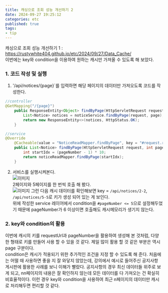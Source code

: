 ```yaml
---
title: 캐싱으로 조회 성능 개선하기 2  
date: 2024-09-27 19:25:12
categories: etc    
published: true 
tags:
- tip    
---
```


캐싱으로 조회 성능 개선하기 1 : https://rustywhite404.github.io/etc/2024/09/27/Data_Cache/  
이번에는 key와 condition을 이용하여 원하는 캐시만 가져올 수 있도록 해 보았다.


### 1. 코드 작성 및 실행       

1. '/api/notices/{page}`를 입력하면 해당 페이지의 데이터만 가져오도록 코드를 작성한다. 

```java 
//controller 
@GetMapping("/{page}")
    public ResponseEntity<Object> findByPage(HttpServletRequest request, @PathVariable("page") Integer page) {
        List<Notice> notices = noticeService.findByPage(request, page);
        return new ResponseEntity<>(notices, HttpStatus.OK);
    }

```   
```java 
//service 
@Override
    @Cacheable(value = "NoticeReadMapper.findByPage", key = "#request.requestURI + '-' + #pageNumber", condition = "#pageNumber <= 5")
    public List<Notice> findByPage(HttpServletRequest request, int pageNumber) {
        int startIdx = (pageNumber - 1) * 10;
        return noticeReadMapper.findByPage(startIdx);
    }
```
  
2. 서비스를 실행시켜본다.  
![이미지](https://i.imgur.com/Wp2ifTr.png)  
2페이지와 5페이지를 한 번씩 호출 해 봤다.   
![이미지](https://i.imgur.com/ukGww36.png) 
그런 다음 캐시 데이터를 확인해보면 key = `/api/notices/2-2`, `/api/notices/5-5`로 키가 생성 되어 있는 게 보인다.  
위에 작성한 service 레이어에서 condition을 `#pageNumber <= 5`으로 설정해두었기 때문에 pageNumber가 6 이상이면 호출해도 캐시메모리가 생기지 않는다.     

### 2. key와 condition의 활용    
이번에 캐시의 키를 requestUrl과 pageNumber을 활용하여 생성해 본 것처럼, 다양한 형태로 키를 만들어 사용 할 수 있을 것 같다. 제일 많이 활용 할 것 같은 부분은 역시 page 구분이다.  
condition은 캐시가 적용되기 위한 추가적인 조건을 지정 할 수 있도록 해 준다. 처음에는 어떨 때 사용하면 좋을 지 잘 와닿지 않았는데, 강의에서 예시로 들어주신 공지사항 게시판에 활용한 사례를 보니 이해가 빨랐다. 공지사항의 경우 최신 데이터들 위주로 보게 되고, nn페이지의 내용은 잘 확인하지 않는데 모든 데이터를 다 가져오는 건 확실히 비효율적이다. 이런 경우 key와 condition을 사용하여 최근 n페이지의 데이터만 캐시로 처리해두면 편리할 것 같다. 


